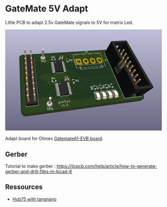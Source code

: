 # GateMate 5V Adapt 
 
Little PCB to adapt 2.5v GateMate signals to 5V for matrix Led.

![glm5va_3D](glm5va_3D.png "GateMate 5V Adapt")

Adapt board for Olimex [GatemateA1-EVB board](https://www.olimex.com/Products/FPGA/GateMate/GateMateA1-EVB/open-source-hardware).

## Gerber

Tutorial to make gerber : https://jlcpcb.com/help/article/how-to-generate-gerber-and-drill-files-in-kicad-8

## Ressources

- [Hub75 with tangnano](https://learn.lushaylabs.com/led-panel-hub75/)
